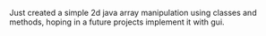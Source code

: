 Just created a simple 2d java array manipulation using classes and methods, hoping in a future projects implement it with gui.
